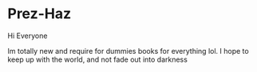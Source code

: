 # Prez-Haz

 Hi Everyone
 
 Im totally new and require for dummies books for everything lol.
 I hope to keep up with the world, and not fade out into darkness
